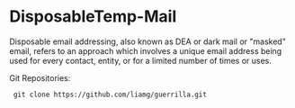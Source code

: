 # DisposableTemp-Mail
Disposable email addressing, also known as DEA or dark mail or "masked" email, refers to an approach which involves a unique email address being used for every contact, entity, or for a limited number of times or uses.

Git Repositories:

     git clone https://github.com/liamg/guerrilla.git

     
